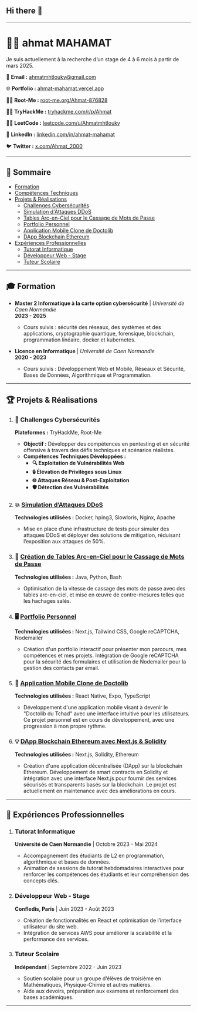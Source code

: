 ## Hi there 👋

---

# 👨‍💻 **ahmat MAHAMAT**

Je suis actuellement à la recherche d’un stage de 4 à 6 mois à partir de mars 2025.


📧 **Email :** [ahmatmhtlouky@gmail.com](mailto:ahmatmhtlouky@gmail.com)

🌐 **Portfolio :** [ahmat-mahamat.vercel.app](https://ahmat-mahamat.vercel.app/)

👨‍💻 **Root-Me :** [root-me.org/Ahmat-876828](https://www.root-me.org/Ahmat-876828)

👨‍💻 **TryHackMe :** [tryhackme.com/r/p/Ahmat](https://tryhackme.com/r/p/Ahmat)

👨‍💻 **LeetCode :** [leetcode.com/u/Ahmatmhtlouky](https://leetcode.com/u/Ahmatmhtlouky/)  

🔗 **LinkedIn :** [linkedin.com/in/ahmat-mahamat](https://www.linkedin.com/in/ahmat-mahamat)  

🐦 **Twitter :** [x.com/Ahmat_2000](https://x.com/Ahmat_2000) 

---

## 📑 **Sommaire**

- [Formation](#-formation)
- [Compétences Techniques](#-compétences-techniques)
- [Projets & Réalisations](#-projets--réalisations)
  - [Challenges Cybersécurités](#-challenges-cybersécurités)
  - [Simulation d'Attaques DDoS](#-simulation-dattaques-ddos)
  - [Tables Arc-en-Ciel pour le Cassage de Mots de Passe](#-création-de-tables-arc-en-ciel-pour-le-cassage-de-mots-de-passe)
  - [Portfolio Personnel](#-portfolio-personnel)
  - [Application Mobile Clone de Doctolib](#-application-mobile-clone-de-doctolib)
  - [DApp Blockchain Ethereum](#-dapp-blockchain-ethereum)
- [Expériences Professionnelles](#-expériences-professionnelles)
  - [Tutorat Informatique](#-tutorat-informatique)
  - [Développeur Web - Stage](#-développeur-web---stage)
  - [Tuteur Scolaire](#-tuteur-scolaire)

---

## 🎓 **Formation**

- **Master 2 Informatique à la carte option cybersécurité** | *Université de Caen Normandie*  
  **2023 - 2025**  
  - Cours suivis : sécurité des réseaux, des systèmes et des applications, cryptographie quantique, forensique, blockchain, programmation linéaire, docker et kubernetes.

- **Licence en Informatique** | *Université de Caen Normandie*  
  **2020 - 2023**  
  - Cours suivis : Développement Web et Mobile, Réseaux et Sécurité, Bases de Données, Algorithmique et Programmation.

---

## 🏆 **Projets & Réalisations**

1. ### 🎯 **Challenges Cybersécurités**
   **Plateformes :** TryHackMe, Root-Me  
   - **Objectif :** Développer des compétences en pentesting et en sécurité offensive à travers des défis techniques et scénarios réalistes.  
   - **Compétences Techniques Développées :**  
      - **🔍 Exploitation de Vulnérabilités Web**  
      - **🔒 Élévation de Privilèges sous Linux**  
      - **🌐 Attaques Réseau & Post-Exploitation**  
      - **🛡️ Détection des Vulnérabilités**  

2. ### 💥 [**Simulation d’Attaques DDoS**](https://github.com/Ahmat-2000/DDOS-attack-with-docker)  
   **Technologies utilisées :** Docker, hping3, Slowloris, Nginx, Apache  
   - Mise en place d’une infrastructure de tests pour simuler des attaques DDoS et déployer des solutions de mitigation, réduisant l’exposition aux attaques de 50%.

3. ### 🔑 [**Création de Tables Arc-en-Ciel pour le Cassage de Mots de Passe**](https://github.com/Ahmat-2000/Rainbow-table)  
   **Technologies utilisées :** Java, Python, Bash  
   - Optimisation de la vitesse de cassage des mots de passe avec des tables arc-en-ciel, et mise en œuvre de contre-mesures telles que les hachages salés.  

4. ### 🖥️ [**Portfolio Personnel**](https://ahmat-mahamat.vercel.app/)  
   **Technologies utilisées :** Next.js, Tailwind CSS, Google reCAPTCHA, Nodemailer  
   - Création d'un portfolio interactif pour présenter mon parcours, mes compétences et mes projets. Intégration de Google reCAPTCHA pour la sécurité des formulaires et utilisation de Nodemailer pour la gestion des contacts par email.

5. ### 📱 [**Application Mobile Clone de Doctolib**](https://github.com/Ahmat-2000/doctolib-clone)  
   **Technologies utilisées :** React Native, Expo, TypeScript
   - Développement d'une application mobile visant à devenir le "Doctolib du Tchad" avec une interface intuitive pour les utilisateurs. Ce projet personnel est en cours de développement, avec une progression à mon propre rythme.

6. ### 💡 [**DApp Blockchain Ethereum avec Next.js & Solidity**](https://collect-crypto.vercel.app/)  
   **Technologies utilisées :** Next.js, Solidity, Ethereum  
   - Création d'une application décentralisée (DApp) sur la blockchain Ethereum. Développement de smart contracts en Solidity et intégration avec une interface Next.js pour fournir des services sécurisés et transparents basés sur la blockchain. Le projet est actuellement en maintenance avec des améliorations en cours.

---

## 📝 **Expériences Professionnelles**

1. ### **Tutorat Informatique**  
   **Université de Caen Normandie** | Octobre 2023 - Mai 2024  
   - Accompagnement des étudiants de L2 en programmation, algorithmique et bases de données.  
   - Animation de sessions de tutorat hebdomadaires interactives pour renforcer les compétences des étudiants et leur compréhension des concepts clés.

2. ### **Développeur Web - Stage**  
   **Confledis, Paris** | Juin 2023 - Août 2023  
   - Création de fonctionnalités en React et optimisation de l’interface utilisateur du site web.  
   - Intégration de services AWS pour améliorer la scalabilité et la performance des services.

3. ### **Tuteur Scolaire**  
   **Indépendant** | Septembre 2022 - Juin 2023  
   - Soutien scolaire pour un groupe d’élèves de troisième en Mathématiques, Physique-Chimie et autres matières.  
   - Aide aux devoirs, préparation aux examens et renforcement des bases académiques.

---
